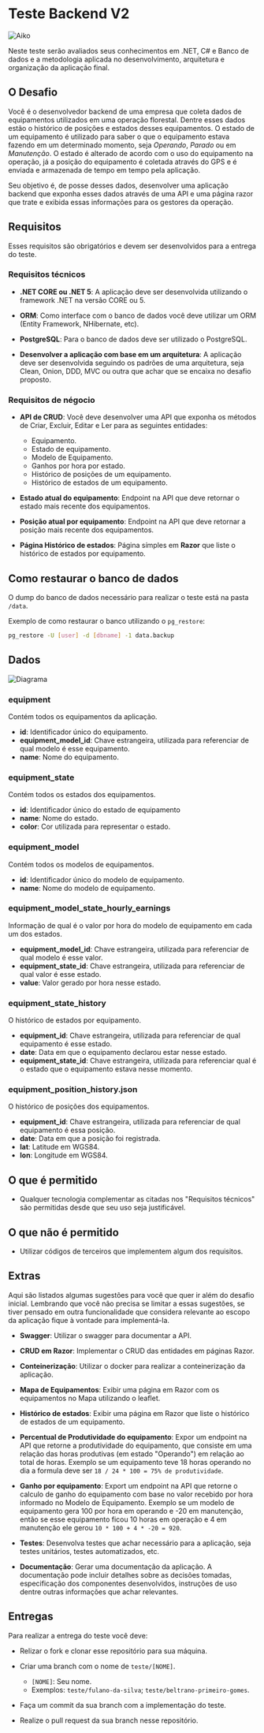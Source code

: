 # Teste Backend V2

![Aiko](img/aiko.png)

Neste teste serão avaliados seus conhecimentos em .NET, C# e Banco de dados e a metodologia aplicada no desenvolvimento, arquitetura e organização da aplicação final.

## O Desafio

Você é o desenvolvedor backend de uma empresa que coleta dados de equipamentos utilizados em uma operação florestal. Dentre esses dados estão o histórico de posições e estados desses equipamentos. O estado de um equipamento é utilizado para saber o que o equipamento estava fazendo em um determinado momento, seja *Operando*, *Parado* ou em *Manutenção*. O estado é alterado de acordo com o uso do equipamento na operação, já a posição do equipamento é coletada através do GPS e é enviada e armazenada de tempo em tempo pela aplicação.

Seu objetivo é, de posse desses dados, desenvolver uma aplicação backend que exponha esses dados através de uma API e uma página razor que trate e exibida essas informações para os gestores da operação.

## Requisitos

Esses requisitos são obrigatórios e devem ser desenvolvidos para a entrega do teste.

### Requisitos técnicos

* **.NET CORE ou .NET 5**: A aplicação deve ser desenvolvida utilizando o framework .NET na versão CORE ou 5.

* **ORM**: Como interface com o banco de dados você deve utilizar um ORM (Entity Framework, NHibernate, etc).

* **PostgreSQL**: Para o banco de dados deve ser utilizado o PostgreSQL.

* **Desenvolver a aplicação com base em um arquitetura**: A aplicação deve ser desenvolvida seguindo os padrões de uma arquitetura, seja Clean, Onion, DDD, MVC ou outra que achar que se encaixa no desafio proposto.

### Requisitos de négocio

* **API de CRUD**: Você deve desenvolver uma API que exponha os métodos de Criar, Excluir, Editar e Ler para as seguintes entidades:
  * Equipamento.
  * Estado de equipamento.
  * Modelo de Equipamento.
  * Ganhos por hora por estado.
  * Histórico de posições de um equipamento.
  * Histórico de estados de um equipamento.

* **Estado atual do equipamento**: Endpoint na API que deve retornar o estado mais recente dos equipamentos.

* **Posição atual por equipamento**: Endpoint na API que deve retornar a posição mais recente dos equipamentos.

* **Página Histórico de estados**: Página símples em **Razor** que liste o histórico de estados por equipamento.

## Como restaurar o banco de dados

O dump do banco de dados necessário para realizar o teste está na pasta `/data`.

Exemplo de como restaurar o banco utilizando o `pg_restore`:
```sh
pg_restore -U [user] -d [dbname] -1 data.backup
```

## Dados 

![Diagrama](img/diagram.png)

### equipment
Contém todos os equipamentos da aplicação.

* **id**: Identificador único do equipamento.
* **equipment_model_id**: Chave estrangeira, utilizada para referenciar de qual modelo é esse equipamento.
* **name**: Nome do equipamento.

### equipment_state
Contém todos os estados dos equipamentos.

* **id**: Identificador único do estado de equipamento
* **name**: Nome do estado.
* **color**: Cor utilizada para representar o estado.

### equipment_model
Contém todos os modelos de equipamentos.

* **id**: Identificador único do modelo de equipamento.
* **name**: Nome do modelo de equipamento.

### equipment_model_state_hourly_earnings
Informação de qual é o valor por hora do modelo de equipamento em cada um dos estados.

* **equipment_model_id**: Chave estrangeira, utilizada para referenciar de qual modelo é esse valor.
* **equipment_state_id**: Chave estrangeira, utilizada para referenciar de qual valor é esse estado.
* **value**: Valor gerado por hora nesse estado.

### equipment_state_history
O histórico de estados por equipamento.

* **equipment_id**: Chave estrangeira, utilizada para referenciar de qual equipamento é esse estado.
* **date**: Data em que o equipamento declarou estar nesse estado.
* **equipment_state_id**: Chave estrangeira, utilizada para referenciar qual é o estado que o equipamento estava nesse momento.

### equipment_position_history.json
O histórico de posições dos equipamentos.

* **equipment_id**: Chave estrangeira, utilizada para referenciar de qual equipamento é essa posição.
* **date**: Data em que a posição foi registrada.
* **lat**: Latitude em WGS84.
* **lon**: Longitude em WGS84.


## O que é permitido

* Qualquer tecnologia complementar as citadas nos "Requisitos técnicos" são permitidas desde que seu uso seja justificável.

## O que não é permitido

* Utilizar códigos de terceiros que implementem algum dos requisitos.

## Extras

Aqui são listados algumas sugestões para você que quer ir além do desafio inicial. Lembrando que você não precisa se limitar a essas sugestões, se tiver pensado em outra funcionalidade que considera relevante ao escopo da aplicação fique à vontade para implementá-la.

* **Swagger**: Utilizar o swagger para documentar a API.

* **CRUD em Razor**: Implementar o CRUD das entidades em páginas Razor.

* **Conteinerização**: Utilizar o docker para realizar a conteinerização da aplicação.

* **Mapa de Equipamentos**: Exibir uma página em Razor com os equipamentos no Mapa utilizando o leaflet.

* **Histórico de estados**: Exibir uma página em Razor que liste o histórico de estados de um equipamento.

* **Percentual de Produtividade do equipamento**: Expor um endpoint na API que retorne a produtividade do equipamento, que consiste em uma relação das horas produtivas (em estado "Operando") em relação ao total de horas. Exemplo se um equipamento teve 18 horas operando no dia a formula deve ser `18 / 24 * 100 = 75% de produtividade`.

* **Ganho por equipamento**: Export um endpoint na API que retorne o calculo de ganho do equipamento com base no valor recebido por hora informado no Modelo de Equipamento. Exemplo se um modelo de equipamento gera 100 por hora em operando e -20 em manutenção, então se esse equipamento ficou 10 horas em operação e 4 em manutenção ele gerou `10 * 100 + 4 * -20 = 920`.

* **Testes**: Desenvolva testes que achar necessário para a aplicação, seja testes unitários, testes automatizados, etc.

* **Documentação**: Gerar uma documentação da aplicação. A documentação pode incluir detalhes sobre as decisões tomadas, especificação dos componentes desenvolvidos, instruções de uso dentre outras informações que achar relevantes.

## Entregas

Para realizar a entrega do teste você deve:

* Relizar o fork e clonar esse repositório para sua máquina.
  
* Criar uma branch com o nome de `teste/[NOME]`.
  * `[NOME]`: Seu nome.
  * Exemplos: `teste/fulano-da-silva`; `teste/beltrano-primeiro-gomes`.
  
* Faça um commit da sua branch com a implementação do teste.
  
* Realize o pull request da sua branch nesse repositório.